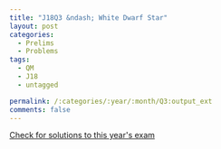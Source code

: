 ```yaml
---
title: "J18Q3 &ndash; White Dwarf Star"
layout: post
categories:
  - Prelims
  - Problems
tags:
  - QM
  - J18
  - untagged

permalink: /:categories/:year/:month/Q3:output_ext
comments: false
---
```

<object data="2018J3Q.pdf" type="application/pdf" width="100%" height="500"></object>
<div class="message"><a href='https://princetonprelim.com/prelim/40/'>Check for solutions to this year's exam</a></div>